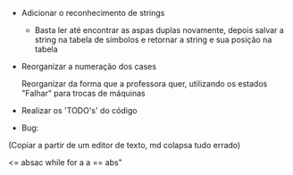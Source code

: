 - Adicionar o reconhecimento de strings
	- Basta ler até encontrar as aspas duplas novamente, depois salvar a string na tabela de símbolos e retornar a string e sua posição na tabela
- Reorganizar a numeração dos cases
	
	Reorganizar da forma que a professora quer, utilizando os estados "Falhar" para trocas de máquinas

- Realizar os 'TODO's' do código
- Bug:

(Copiar a partir de um editor de texto, md colapsa tudo errado)

<=
absac
while
for
a
a == abs"

